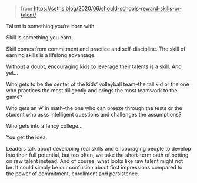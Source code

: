 > from https://seths.blog/2020/06/should-schools-reward-skills-or-talent/

Talent is something you’re born with.

Skill is something you earn.

Skill comes from commitment and practice and self-discipline. The skill of earning skills is a lifelong advantage.

Without a doubt, encouraging kids to leverage their talents is a skill. And yet…

Who gets to be the center of the kids’ volleyball team–the tall kid or the one who practices the most diligently and brings the most teamwork to the game?

Who gets an ‘A’ in math–the one who can breeze through the tests or the student who asks intelligent questions and challenges the assumptions?

Who gets into a fancy college…

You get the idea.

Leaders talk about developing real skills and encouraging people to develop into their full potential, but too often, we take the short-term path of betting on raw talent instead. And of course, what looks like raw talent might not be. It could simply be our confusion about first impressions compared to the power of commitment, enrollment and persistence.
